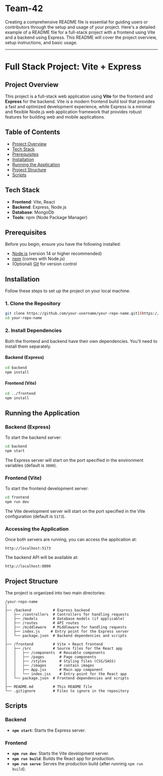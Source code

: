 # Team-42

Creating a comprehensive README file is essential for guiding users or contributors through the setup and usage of your project. Here's a detailed example of a README file for a full-stack project with a frontend using Vite and a backend using Express. This README will cover the project overview, setup instructions, and basic usage.

---

# Full Stack Project: Vite + Express

## Project Overview

This project is a full-stack web application using **Vite** for the frontend and **Express** for the backend. Vite is a modern frontend build tool that provides a fast and optimized development experience, while Express is a minimal and flexible Node.js web application framework that provides robust features for building web and mobile applications.

## Table of Contents

- [Project Overview](#project-overview)
- [Tech Stack](#tech-stack)
- [Prerequisites](#prerequisites)
- [Installation](#installation)
- [Running the Application](#running-the-application)
- [Project Structure](#project-structure)
- [Scripts](#scripts)
  
## Tech Stack

- **Frontend**: Vite, React
- **Backend**: Express, Node.js
- **Database**: MongoDb
- **Tools**: npm (Node Package Manager)

## Prerequisites

Before you begin, ensure you have the following installed:

- [Node.js](https://nodejs.org/) (version 14 or higher recommended)
- [npm](https://www.npmjs.com/) (comes with Node.js)
- (Optional) [Git](https://git-scm.com/) for version control

## Installation

Follow these steps to set up the project on your local machine.

### 1. Clone the Repository

```bash
git clone https://github.com/your-username/your-repo-name.git](https://github.com/cfgmumbai24/Team-42.git
cd your-repo-name
```

### 2. Install Dependencies

Both the frontend and backend have their own dependencies. You'll need to install them separately.

#### Backend (Express)

```bash
cd backend
npm install
```

#### Frontend (Vite)

```bash
cd ../frontend
npm install
```

## Running the Application

### Backend (Express)

To start the backend server:

```bash
cd backend
npm start
```

The Express server will start on the port specified in the environment variables (default is `3000`).

### Frontend (Vite)

To start the frontend development server:

```bash
cd frontend
npm run dev
```

The Vite development server will start on the port specified in the Vite configuration (default is `5173`).

### Accessing the Application

Once both servers are running, you can access the application at:

```
http://localhost:5173
```

The backend API will be available at:

```
http://localhost:8000
```

## Project Structure

The project is organized into two main directories:

```
/your-repo-name
│
├── /backend          # Express backend
│   ├── /controllers  # Controllers for handling requests
│   ├── /models       # Database models (if applicable)
│   ├── /routes       # API routes
│   ├── /middleware   # Middleware for handling requests
│   ├── index.js     # Entry point for the Express server
│   └── package.json  # Backend dependencies and scripts
│
├── /frontend         # Vite + React frontend
│   ├── /src          # Source files for the React app
│   │   ├── /components  # Reusable components
│   │   ├── /pages       # Page components
│   │   ├── /styles      # Styling files (CSS/SASS)
│   │   ├── /images      # contain images
│   │   ├── App.jsx      # Main app component
│   │   └── index.jsx    # Entry point for the React app
│   └── package.json  # Frontend dependencies and scripts
│
├── README.md         # This README file
└── .gitignore        # Files to ignore in the repository
```

## Scripts

### Backend

- **`npm start`**: Starts the Express server.

### Frontend

- **`npm run dev`**: Starts the Vite development server.
- **`npm run build`**: Builds the React app for production.
- **`npm run serve`**: Serves the production build (after running `npm run build`).
